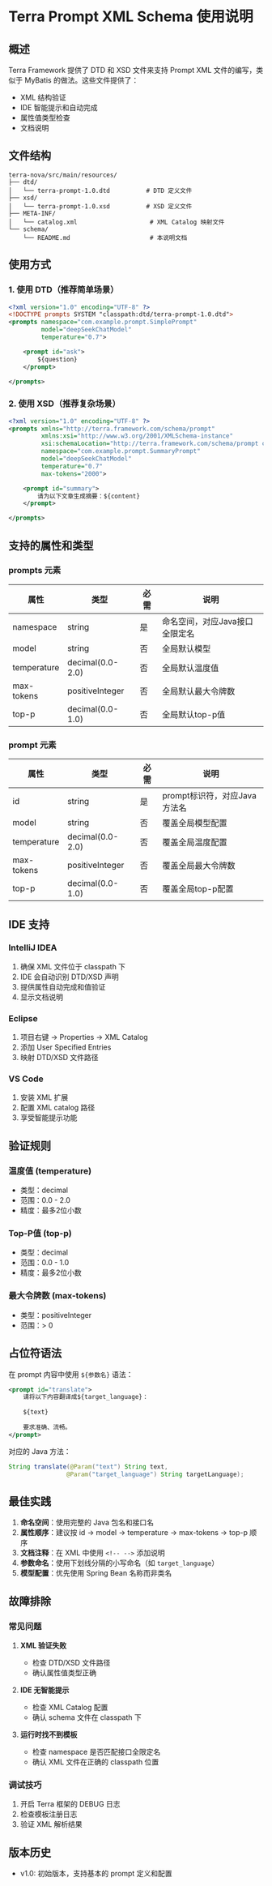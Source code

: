 # Terra Prompt XML Schema 使用说明

## 概述

Terra Framework 提供了 DTD 和 XSD 文件来支持 Prompt XML 文件的编写，类似于 MyBatis 的做法。这些文件提供了：

- XML 结构验证
- IDE 智能提示和自动完成
- 属性值类型检查
- 文档说明

## 文件结构

```
terra-nova/src/main/resources/
├── dtd/
│   └── terra-prompt-1.0.dtd          # DTD 定义文件
├── xsd/
│   └── terra-prompt-1.0.xsd          # XSD 定义文件
├── META-INF/
│   └── catalog.xml                    # XML Catalog 映射文件
└── schema/
    └── README.md                      # 本说明文档
```

## 使用方式

### 1. 使用 DTD（推荐简单场景）

```xml
<?xml version="1.0" encoding="UTF-8" ?>
<!DOCTYPE prompts SYSTEM "classpath:dtd/terra-prompt-1.0.dtd">
<prompts namespace="com.example.prompt.SimplePrompt"
         model="deepSeekChatModel"
         temperature="0.7">

    <prompt id="ask">
        ${question}
    </prompt>

</prompts>
```

### 2. 使用 XSD（推荐复杂场景）

```xml
<?xml version="1.0" encoding="UTF-8" ?>
<prompts xmlns="http://terra.framework.com/schema/prompt"
         xmlns:xsi="http://www.w3.org/2001/XMLSchema-instance"
         xsi:schemaLocation="http://terra.framework.com/schema/prompt classpath:xsd/terra-prompt-1.0.xsd"
         namespace="com.example.prompt.SummaryPrompt"
         model="deepSeekChatModel"
         temperature="0.7"
         max-tokens="2000">

    <prompt id="summary">
        请为以下文章生成摘要：${content}
    </prompt>

</prompts>
```

## 支持的属性和类型

### prompts 元素

| 属性 | 类型 | 必需 | 说明 |
|------|------|------|------|
| namespace | string | 是 | 命名空间，对应Java接口全限定名 |
| model | string | 否 | 全局默认模型 |
| temperature | decimal(0.0-2.0) | 否 | 全局默认温度值 |
| max-tokens | positiveInteger | 否 | 全局默认最大令牌数 |
| top-p | decimal(0.0-1.0) | 否 | 全局默认top-p值 |

### prompt 元素

| 属性 | 类型 | 必需 | 说明 |
|------|------|------|------|
| id | string | 是 | prompt标识符，对应Java方法名 |
| model | string | 否 | 覆盖全局模型配置 |
| temperature | decimal(0.0-2.0) | 否 | 覆盖全局温度配置 |
| max-tokens | positiveInteger | 否 | 覆盖全局最大令牌数 |
| top-p | decimal(0.0-1.0) | 否 | 覆盖全局top-p配置 |

## IDE 支持

### IntelliJ IDEA

1. 确保 XML 文件位于 classpath 下
2. IDE 会自动识别 DTD/XSD 声明
3. 提供属性自动完成和值验证
4. 显示文档说明

### Eclipse

1. 项目右键 -> Properties -> XML Catalog
2. 添加 User Specified Entries
3. 映射 DTD/XSD 文件路径

### VS Code

1. 安装 XML 扩展
2. 配置 XML catalog 路径
3. 享受智能提示功能

## 验证规则

### 温度值 (temperature)
- 类型：decimal
- 范围：0.0 - 2.0
- 精度：最多2位小数

### Top-P值 (top-p)  
- 类型：decimal
- 范围：0.0 - 1.0
- 精度：最多2位小数

### 最大令牌数 (max-tokens)
- 类型：positiveInteger
- 范围：> 0

## 占位符语法

在 prompt 内容中使用 `${参数名}` 语法：

```xml
<prompt id="translate">
    请将以下内容翻译成${target_language}：
    
    ${text}
    
    要求准确、流畅。
</prompt>
```

对应的 Java 方法：

```java
String translate(@Param("text") String text, 
                @Param("target_language") String targetLanguage);
```

## 最佳实践

1. **命名空间**：使用完整的 Java 包名和接口名
2. **属性顺序**：建议按 id -> model -> temperature -> max-tokens -> top-p 顺序
3. **文档注释**：在 XML 中使用 `<!-- -->` 添加说明
4. **参数命名**：使用下划线分隔的小写命名（如 `target_language`）
5. **模型配置**：优先使用 Spring Bean 名称而非类名

## 故障排除

### 常见问题

1. **XML 验证失败**
   - 检查 DTD/XSD 文件路径
   - 确认属性值类型正确

2. **IDE 无智能提示**
   - 检查 XML Catalog 配置
   - 确认 schema 文件在 classpath 下

3. **运行时找不到模板**
   - 检查 namespace 是否匹配接口全限定名
   - 确认 XML 文件在正确的 classpath 位置

### 调试技巧

1. 开启 Terra 框架的 DEBUG 日志
2. 检查模板注册日志
3. 验证 XML 解析结果

## 版本历史

- v1.0: 初始版本，支持基本的 prompt 定义和配置 